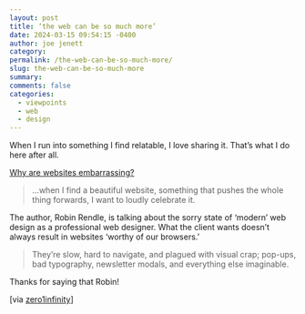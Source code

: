 ```yaml
---
layout: post
title: ‘the web can be so much more’
date: 2024-03-15 09:54:15 -0400
author: joe jenett
category: 
permalink: /the-web-can-be-so-much-more/
slug: the-web-can-be-so-much-more
summary: 
comments: false
categories:
  - viewpoints
  - web
  - design
---
```

When I run into something I find relatable, I love sharing it. That’s what I do here after all.

<a title="Robin Rendle — Why are websites embarrassing?" href="https://robinrendle.com/notes/why-are-websites-embarrassing/">Why are websites embarrassing?</a>
<blockquote>
<p>
...when I find a beautiful website, something that pushes the whole thing forwards, I want to loudly celebrate it.
</p>
</blockquote>
The author, Robin Rendle, is talking about the sorry state of ‘modern’ web design as a professional web designer. What the client wants doesn’t always result in websites ‘worthy of our browsers.’
<blockquote><p>They’re slow, hard to navigate, and plagued with visual crap; pop-ups, bad typography, newsletter modals, and everything else imaginable. </p></blockquote>
Thanks for saying that Robin! 

[via <a href="https://pinboard.in/u:zero1infinity">zero1infinity</a>]



<a href="https://brid.gy/publish/mastodon"></a>